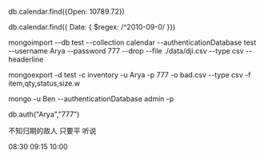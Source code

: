 

db.calendar.find({Open: 10789.72})

db.calendar.find({ Date: { $regex: /^2010-09-0/ }})













mongoimport --db test --collection calendar --authenticationDatabase test --username Arya --password 777 --drop --file ./data/dji.csv --type csv --headerline

mongoexport -d test -c inventory -u Arya -p 777  -o bad.csv --type csv -f item,qty,status,size.w

mongo  -u Ben --authenticationDatabase admin -p

db.auth("Arya","777")


不知归期的故人
只要平
听说

08:30  09:15  10:00 